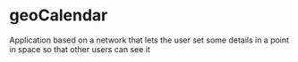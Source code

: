 # geoCalendar
Application based on a network that lets the user set some details in a point in space so that other users can see it
